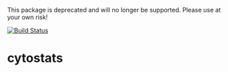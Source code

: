 This package is deprecated and will no longer be supported. Please use at your own risk!

[![Build Status](https://travis-ci.org/cytomining/cytostats.png?branch=master)](https://travis-ci.org/cytomining/cytostats) 

cytostats
=========

